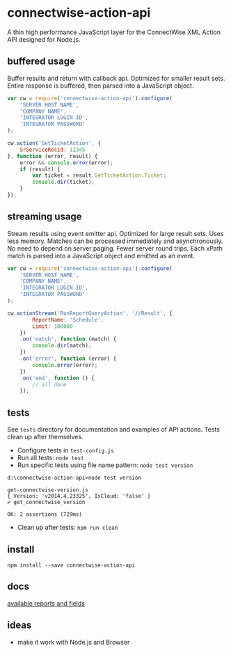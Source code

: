 connectwise-action-api
======================

A thin high performance JavaScript layer for the ConnectWise XML Action API designed for Node.js.

buffered usage
--------------
Buffer results and return with callback api. Optimized for smaller result sets. Entire response is buffered, then parsed into a JavaScript object.
```javascript
var cw = require('connectwise-action-api').configure(
	'SERVER HOST NAME',
	'COMPANY NAME',
	'INTEGRATOR LOGIN ID',
	'INTEGRATOR PASSWORD'
);

cw.action('GetTicketAction', {
	SrServiceRecid: 12345
}, function (error, result) {
	error && console.error(error);
	if (result) {
		var ticket = result.GetTicketAction.Ticket;
	    console.dir(ticket);
	}
});
```

streaming usage
---------------
Stream results using event emitter api. Optimized for large result sets. Uses less memory. Matches can be processed immediately and asynchronously. No need to depend on server paging. Fewer server round trips. Each xPath match is parsed into a JavaScript object and emitted as an event.
```javascript
var cw = require('connectwise-action-api').configure(
	'SERVER HOST NAME',
	'COMPANY NAME',
	'INTEGRATOR LOGIN ID',
	'INTEGRATOR PASSWORD'
);

cw.actionStream('RunReportQueryAction', '//Result', {
		ReportName: 'Schedule',
		Limit: 100000
	})
	.on('match', function (match) {
		console.dir(match);
	})
	.on('error', function (error) {
		console.error(error);
	})
	.on('end', function () {
		// all done
	});
```

tests
-----

See `tests` directory for documentation and examples of API actions.
Tests clean up after themselves.  
* Configure tests in `test-config.js`
* Run all tests: `node test`
* Run specific tests using file name pattern: `node test version`
```
d:\connectwise-action-api>node test version

get-connectwise-version.js
{ Version: 'v2014.4.23325', IsCloud: 'false' }
✔ get_connectwise_version

OK: 2 assertions (729ms)
```
* Clean up after tests: `npm run clean`

install
-------
```
npm install --save connectwise-action-api
```

docs
----

[available reports and fields](./available-reports.md)

ideas
-----
* make it work with Node.js and Browser
